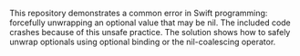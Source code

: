 This repository demonstrates a common error in Swift programming: forcefully unwrapping an optional value that may be nil.  The included code crashes because of this unsafe practice. The solution shows how to safely unwrap optionals using optional binding or the nil-coalescing operator.